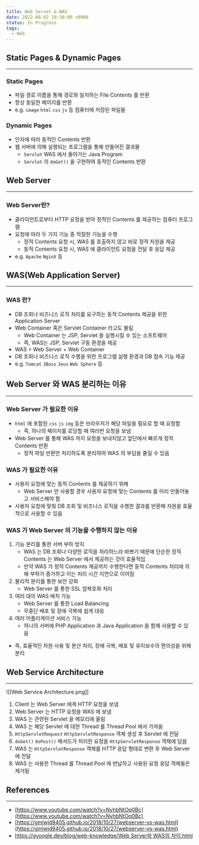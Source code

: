 ```yaml
---
title: Web Server & WAS
date: 2022-08-02 19:30:00 +0900
status: In Progress
tags:
  - Web
---
```


## Static Pages & Dynamic Pages

---

### Static Pages

- 파일 경로 이름을 통해 경로와 일치하는 File Contents 를 반환
- 항상 동일한 페이지를 반환
- e.g. `image` `html` `css` `js` 등 컴퓨터에 저장된 파일들

### Dynamic Pages

- 인자에 따라 동적인 Contents 반환
- 웹 서버에 의해 실행되는 프로그램을 통해 만들어진 결과물
    - `Servlet` WAS 에서 돌아가는 Java Program
    - `Servlet` 의 `doGet()` 을 구현하여 동적인 Contents 반환

## Web Server

---

### Web Server란?

- 클라이언트로부터 HTTP 요청을 받아 정적인 Contents 를 제공하는 컴퓨터 프로그램
- 요청에 따라 두 가지 기능 중 적절한 기능을 수행
    - 정적 Contents 요청 시, WAS 를 호출하지 않고 바로 정적 자원을 제공
    - 동적 Contents 요청 시, WAS 에 클라이언트 요청을 전달 후 응답 제공
- e.g. `Apache` `NginX` 등

## WAS(Web Application Server)

---

### WAS 란?

- DB 조회나 비즈니스 로직 처리를 요구하는 동적 Contents 제공을 위한 Application Server
- Web Container 혹은 Servlet Container 라고도 불림
    - Web Container 는 JSP, Servlet 을 실행시킬 수 있는 소프트웨어
    - 즉, WAS는 JSP, Servlet 구동 환경을 제공
- WAS = Web Server + Web Container
- DB 조회나 비즈니스 로직 수행을 위한 프로그램 실행 환경과 DB 접속 기능 제공
- e.g. `Tomcat` `JBoss` `Jeus` `Web Sphere` 등

## Web Server 와 WAS 분리하는 이유

---

### Web Server 가 필요한 이유

- `html` 에 포함된 `css` `js` `img` 등은 브라우저가 해당 파일을 필요로 할 때 요청함
    - 즉, 하나의 페이지를 로딩할 때 여러번 요청을 보냄
- Web Server 를 통해 WAS 까지 요청을 보내지않고 앞단에서 빠르게 정적 Contents 반환
    - 정적 파일 반환만 처리하도록 분리하여 WAS 의 부담을 줄일 수 있음

### WAS 가 필요한 이유

- 사용자 요청에 맞는 동적 Contents 를 제공하기 위해
    - Web Server 만 사용할 경우 사용자 요청에 맞는 Contents 를 미리 만들어놓고 서비스해야 함
- 사용자 요청에 맞춰 DB 조회 및 비즈니스 로직을 수행한 결과를 반환해 자원을 효율적으로 사용할 수 있음

### WAS 가 Web Server 의 기능을 수행하지 않는 이유

1. 기능 분리를 통한 서버 부하 방지
    - WAS 는 DB 조회나 다양한 로직을 처리하느라 바쁘기 때문에 단순한 정적 Contents 는 Web Server 에서 제공하는 것이 효율적임
    - 만약 WAS 가 정적 Contents 제공까지 수행한다면 동적 Contents 처리에 의해 부하가 증가하고 이는 처리 시간 지연으로 이어짐
2. 물리적 분리를 통한 보안 강화
    - Web Server 를 통한 SSL 암복호화 처리
3. 여러 대의 WAS 배치 가능
    - Web Server 를 통한 Load Balancing
    - 무중단 배포 및 장애 극복에 쉽게 대응
4. 여러 어플리케이션 서비스 가능
    - 하나의 서버에 PHP Application 과 Java Application 을 함께 사용할 수 있음
- 즉, 효율적인 자원 사용 및 분산 처리, 장애 극복, 배포 및 유지보수의 편의성을 위해 분리

## Web Service Architecture

---

![[Web Service Architecture.png]]

1. Client 는 Web Server 에게 HTTP 요청을 보냄
2. Web Server 는 HTTP 요청을 WAS 에 보냄
3. WAS 는 관련된 Servlet 을 메모리에 올림
4. WAS 는 해당 Servlet 에 대한 Thread 를 Thread Pool 에서 가져옴
5. `HttpServletRequest` `HttpServletResponse` 객체 생성 후 Servlet 에 전달
6. `doGet()` `doPost()` 메서드가 처리한 요청을 `HttpServletResponse` 객체에 담음
7. WAS 는 `HttpServletResponse` 객체를 HTTP 응답 형태로 변환 후 Web Server 에 전달
8. WAS 는 사용한 Thread 를 Thread Pool 에 반납하고 사용된 요청 응답 객체들은 제거됨

## References

---

- [https://www.youtube.com/watch?v=NyhbNtOq0Bc](https://www.youtube.com/watch?v=NyhbNtOq0Bc)
- [https://gmlwjd9405.github.io/2018/10/27/webserver-vs-was.html](https://gmlwjd9405.github.io/2018/10/27/webserver-vs-was.html)
- [https://gyoogle.dev/blog/web-knowledge/Web Server와 WAS의 차이.html](https://gyoogle.dev/blog/web-knowledge/Web%20Server%EC%99%80%20WAS%EC%9D%98%20%EC%B0%A8%EC%9D%B4.html)
